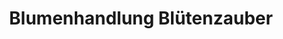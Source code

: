 ---
title: "Blumenhandlung Blütenzauber"
url: /hildesheim/blumenhandlung-bluetenzauber/
shop: Blumen
---
